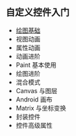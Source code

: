 ## 自定义控件入门

- [绘图基础](./docs/chapter1/readme.md)
- 视图动画
- 属性动画
- 动画进阶
- Paint 基本使用
- 绘图进阶
- 混合模式
- Canvas 与图层
- Android 画布
- Matrix 与坐标变换
- 封装控件
- 控件高级属性




